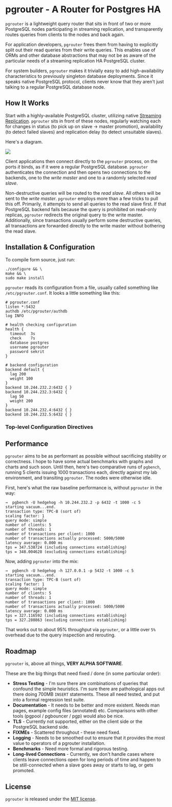 pgrouter - A Router for Postgres HA
===================================

`pgrouter` is a lightweight query router that sits in front of two
or more PostgreSQL nodes participating in streaming replication,
and transparently routes queries from clients to the nodes and
back again.

For application developers, `pgrouter` frees them from having to
explicitly split out their read queries from their write queries.
This enables use of ORMs and other database abstractions that may
not be as aware of the particular needs of a streaming replication
HA PostgreSQL cluster.

For system builders, `pgrouter` makes it trivially easy to add
high-availability characteristics to previously singleton database
deployments.  Since it speaks native PostgreSQL protocol, clients
never know that they aren't just talking to a regular PostgreSQL
database node.

How It Works
------------

Start with a highly-available PostgreSQL cluster, utilizing native
[Streaming Replication][pg-sr].  `pgrouter` sits in front of these
nodes, regularly watching each for changes in status (to pick up
on slave → master promotion), availability (to detect failed
slaves) and replication delay (to detect unsuitable slaves).

Here's a diagram.

<img src="https://raw.githubusercontent.com/jhunt/pgrouter/master/doc/web/arch.png">

Client applications then connect directly to the `pgrouter`
process, on the ports _it_ binds, as if it were a regular
PostgreSQL database.  `pgrouter` authenticates the connection and
then opens two connections to the backends, one to the _write
master_ and one to a randomly selected _read slave_.

Non-destructive queries will be routed to the _read slave_.  All
others will be sent to the _write master_.  `pgrouter` employs
more than a few tricks to pull this off.  Primarily, it attempts
to send all queries to the read slave first.  If that PostgreSQL
backend fails because the query is prohibited on read-only
replicas, `pgrouter` redirects the original query to the write
master.  Additionally, since transactions usually perform some
destructive queries, all transactions are forwarded directly to
the write master without bothering the read slave.

Installation & Configuration
----------------------------

To compile form source, just run:

    ./configure && \
    make && \
    sudo make install

`pgrouter` reads its configuration from a file, usually called
something like `/etc/pgrouter.conf`.  It looks a little something
like this:

    # pgrouter.conf
    listen *:5432
    authdb /etc/pgrouter/authdb
    log INFO

    # health checking configuration
    health {
      timeout  3s
      check    7s
      database postgres
      username pgrouter
      password sekrit
    }

    # backend configuration
    backend default {
      lag 200
      weight 100
    }
    backend 10.244.232.2:6432 { }
    backend 10.244.232.3:6432 {
      lag 50
      weight 200
    }
    backend 10.244.232.4:6432 { }
    backend 10.244.232.5:6432 { }

### Top-level Configuration Directives


Performance
-----------

`pgrouter` aims to be as performant as possible without
sacrificing stability or correctness.  I hope to have some actual
benchmarks with graphs and charts and such soon.  Until then,
here's two comparative runs of `pgbench`, running 5 clients
issuing 1000 transactions each, directly against my lab
environment, and transiting `pgrouter`.  The nodes were otherwise
idle.

First, here's what the raw baseline performance is, without
`pgrouter` in the way:

    →  pgbench -U hedgehog -h 10.244.232.2 -p 6432 -t 1000 -c 5
    starting vacuum...end.
    transaction type: TPC-B (sort of)
    scaling factor: 1
    query mode: simple
    number of clients: 5
    number of threads: 1
    number of transactions per client: 1000
    number of transactions actually processed: 5000/5000
    latency average: 0.000 ms
    tps = 347.538724 (including connections establishing)
    tps = 348.004628 (excluding connections establishing)

Now, adding `pgrouter` into the mix:

    →  pgbench -U hedgehog -h 127.0.0.1 -p 5432 -t 1000 -c 5
    starting vacuum...end.
    transaction type: TPC-B (sort of)
    scaling factor: 1
    query mode: simple
    number of clients: 5
    number of threads: 1
    number of transactions per client: 1000
    number of transactions actually processed: 5000/5000
    latency average: 0.000 ms
    tps = 327.116592 (including connections establishing)
    tps = 327.280863 (excluding connections establishing)

That works out to about 95% throughput via `pgrouter`, or a little
over `5%` overhead due to the query inspection and rerouting.

Roadmap
-------

`pgrouter` is, above all things, **VERY ALPHA SOFTWARE**.

These are the big things that need fixed / done (in some
particular order):

- **Stress Testing** - I'm sure there are combinations of queries
  that confound the simple heuristics.  I'm sure there are
  pathological apps out there doing 700MB `INSERT` statements.
  These all need tested, and put into a formal regression test
  suite.
- **Documentation** - It needs to be better and more existent.
  Needs man pages, example config files (annotated) etc.
  Comparisons with other tools (pgpool / pgbouncer / pgp) would
  also be nice.
- **TLS** - Currently not supported, either on the client side or
  the PostgreSQL backend side.
- **FIXMEs** - Scattered throughout - these need fixed.
- **Logging** - Needs to be smoothed out to ensure that it
  provides the most value to operators of a pgrouter installation.
- **Benchmarks** - Need more formal and rigorous testing.
- **Long-lived Connections** - Currently, we don't handle cases
  where clients leave connections open for long periods of time
  and happen to be still-connected when a slave goes away or
  starts to lag, or gets promoted.

License
-------

`pgrouter` is released under the [MIT license][mit].


[pg-sr]: https://wiki.postgresql.org/wiki/Streaming_Replication
[mit]:   https://github.com/jhunt/pgrouter/blob/master/LICENSE
